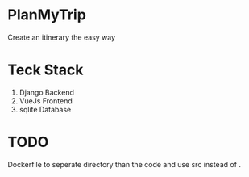 # PlanMyTrip

Create an itinerary the easy way 

# Teck Stack

1. Django Backend
2. VueJs Frontend
3. sqlite Database

# TODO
Dockerfile to seperate directory than the code and use src instead of .